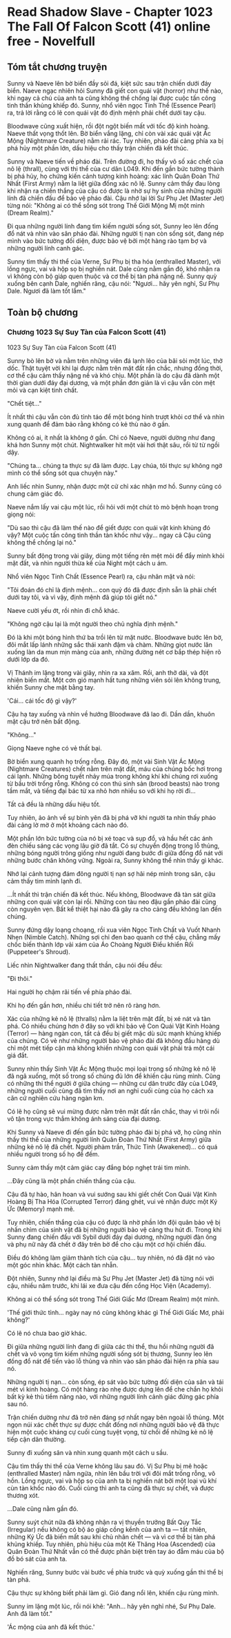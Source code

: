 # Read Shadow Slave - Chapter 1023 The Fall Of Falcon Scott (41) online free - Novelfull

## Tóm tắt chương truyện

Sunny và Naeve lên bờ biển đầy sỏi đá, kiệt sức sau trận chiến dưới đáy biển. Naeve ngạc nhiên hỏi Sunny đã giết con quái vật (horror) như thế nào, khi ngay cả chú của anh ta cũng không thể chống lại được cuộc tấn công tinh thần khủng khiếp đó. Sunny, nhổ viên ngọc Tinh Thể (Essence Pearl) ra, trả lời rằng có lẽ con quái vật đó định mệnh phải chết dưới tay cậu.

Bloodwave cũng xuất hiện, rồi đột ngột biến mất với tốc độ kinh hoàng. Naeve thất vọng thốt lên. Bờ biển vắng lặng, chỉ còn vài xác quái vật Ác Mộng (Nightmare Creature) nằm rải rác. Tuy nhiên, pháo đài cảng phía xa bị phá hủy một phần lớn, dấu hiệu cho thấy trận chiến đã kết thúc.

Sunny và Naeve tiến về pháo đài. Trên đường đi, họ thấy vô số xác chết của nô lệ (thrall), cùng với thi thể của cư dân L049. Khi đến gần bức tường thành bị phá hủy, họ chứng kiến cảnh tượng kinh hoàng: xác lính Quân Đoàn Thứ Nhất (First Army) nằm la liệt giữa đống xác nô lệ. Sunny cảm thấy đau lòng khi nhận ra chiến thắng của cậu có được là nhờ sự hy sinh của những người lính đã chiến đấu để bảo vệ pháo đài. Cậu nhớ lại lời Sư Phụ Jet (Master Jet) từng nói: "Không ai có thể sống sót trong Thế Giới Mộng Mị một mình (Dream Realm)."

Đi qua những người lính đang tìm kiếm người sống sót, Sunny leo lên đống đổ nát và nhìn vào sân pháo đài. Những người tị nạn còn sống sót, đang nép mình vào bức tường đối diện, được bảo vệ bởi một hàng rào tạm bợ và những người lính canh gác.

Sunny tìm thấy thi thể của Verne, Sư Phụ bị tha hóa (enthralled Master), với lồng ngực, vai và hộp sọ bị nghiền nát. Dale cũng nằm gần đó, khó nhận ra vì không còn bộ giáp quen thuộc và cơ thể bị tàn phá nặng nề. Sunny quỳ xuống bên cạnh Dale, nghiến răng, cậu nói: "Ngươi... hãy yên nghỉ, Sư Phụ Dale. Ngươi đã làm tốt lắm."

## Toàn bộ chương

### Chương 1023 Sự Suy Tàn của Falcon Scott (41)

1023 Sự Suy Tàn của Falcon Scott (41)

Sunny bò lên bờ và nằm trên những viên đá lạnh lẽo của bãi sỏi một lúc, thở dốc. Thật tuyệt vời khi lại được nằm trên mặt đất rắn chắc, nhưng đồng thời, cơ thể cậu cảm thấy nặng nề và khó chịu. Một phần là do cậu đã dành một thời gian dưới đáy đại dương, và một phần đơn giản là vì cậu vẫn còn mệt mỏi và cạn kiệt tinh chất.

"Chết tiệt..."

Ít nhất thì cậu vẫn còn đủ tỉnh táo để một bóng hình trượt khỏi cơ thể và nhìn xung quanh để đảm bảo rằng không có kẻ thù nào ở gần.

Không có ai, ít nhất là không ở gần. Chỉ có Naeve, người dường như đang khá hơn Sunny một chút. Nightwalker hít một vài hơi thật sâu, rồi từ từ ngồi dậy.

"Chúng ta... chúng ta thực sự đã làm được. Lạy chúa, tôi thực sự không ngờ mình có thể sống sót qua chuyện này."

Anh liếc nhìn Sunny, nhận được một cử chỉ xác nhận mơ hồ. Sunny cũng có chung cảm giác đó.

Naeve nắm lấy vai cậu một lúc, rồi hỏi với một chút tò mò bệnh hoạn trong giọng nói:

"Dù sao thì cậu đã làm thế nào để giết được con quái vật kinh khủng đó vậy? Một cuộc tấn công tinh thần tàn khốc như vậy... ngay cả Cậu cũng không thể chống lại nó."

Sunny bất động trong vài giây, dùng một tiếng rên mệt mỏi để đẩy mình khỏi mặt đất, và nhìn người thừa kế của Night một cách u ám.

Nhổ viên Ngọc Tinh Chất (Essence Pearl) ra, cậu nhăn mặt và nói:

"Tôi đoán đó chỉ là định mệnh... con quỷ đó đã được định sẵn là phải chết dưới tay tôi, và vì vậy, định mệnh đã giúp tôi giết nó."

Naeve cười yếu ớt, rồi nhìn đi chỗ khác.

"Không ngờ cậu lại là một người theo chủ nghĩa định mệnh."

Đó là khi một bóng hình thứ ba trồi lên từ mặt nước. Bloodwave bước lên bờ, đôi mắt lấp lánh những sắc thái xanh đậm và chàm. Những giọt nước lăn xuống làn da mun mịn màng của anh, những đường nét cơ bắp thép hiện rõ dưới lớp da đó.

Vị Thánh im lặng trong vài giây, nhìn ra xa xăm. Rồi, anh thở dài, và đột nhiên biến mất. Một cơn gió mạnh hất tung những viên sỏi lên không trung, khiến Sunny che mặt bằng tay.

'Cái... cái tốc độ gì vậy?'

Cậu hạ tay xuống và nhìn về hướng Bloodwave đã lao đi. Dần dần, khuôn mặt cậu trở nên bất động.

"Không..."

Giọng Naeve nghe có vẻ thất bại.

Bờ biển xung quanh họ trống rỗng. Đây đó, một vài Sinh Vật Ác Mộng (Nightmare Creatures) chết nằm trên mặt đất, máu của chúng bốc hơi trong cái lạnh. Những bông tuyết nhảy múa trong không khí khi chúng rơi xuống từ bầu trời trống rỗng. Không có con thú sinh sản (brood beasts) nào trong tầm mắt, và tiếng đại bác từ xa nhỏ hơn nhiều so với khi họ rời đi...

Tất cả đều là những dấu hiệu tốt.

Tuy nhiên, ảo ảnh về sự bình yên đã bị phá vỡ khi người ta nhìn thấy pháo đài cảng lờ mờ ở một khoảng cách nào đó.

Một phần lớn bức tường của nó bị xé toạc và sụp đổ, và hầu hết các ánh đèn chiếu sáng các vọng lâu giờ đã tắt. Có sự chuyển động trong lỗ thủng, những bóng người trông giống như người đang bước đi giữa đống đổ nát với những bước chân không vững. Ngoài ra, Sunny không thể nhìn thấy gì khác.

Nhớ lại cảnh tượng đám đông người tị nạn sợ hãi nép mình trong sân, cậu cảm thấy tim mình lạnh đi.

...Ít nhất thì trận chiến đã kết thúc. Nếu không, Bloodwave đã tàn sát giữa những con quái vật còn lại rồi. Những con tàu neo đậu gần pháo đài cũng còn nguyên vẹn. Bất kể thiệt hại nào đã gây ra cho cảng đều không lan đến chúng.

Sunny đứng dậy loạng choạng, rồi xua viên Ngọc Tinh Chất và Vuốt Nhanh Nhẹn (Nimble Catch). Những sợi chỉ đen bao quanh cơ thể cậu, chẳng mấy chốc biến thành lớp vải xám của Áo Choàng Người Điều khiển Rối (Puppeteer's Shroud).

Liếc nhìn Nightwalker đang thất thần, cậu nói đều đều:

"Đi thôi."

Hai người họ chậm rãi tiến về phía pháo đài.

Khi họ đến gần hơn, nhiều chi tiết trở nên rõ ràng hơn.

Xác của những kẻ nô lệ (thralls) nằm la liệt trên mặt đất, bị xé nát và tàn phá. Có nhiều chúng hơn ở đây so với khi bảo vệ Con Quái Vật Kinh Hoàng (Terror) — hàng ngàn con, tất cả đều bị giết mặc dù sức mạnh khủng khiếp của chúng. Có vẻ như những người bảo vệ pháo đài đã không đầu hàng dù chỉ một mét tiếp cận mà không khiến những con quái vật phải trả một cái giá đắt.

Sunny nhìn thấy Sinh Vật Ác Mộng thuộc mọi loại trong số những kẻ nô lệ đã ngã xuống, một số trong số chúng đủ lớn để khiến cậu rùng mình. Cũng có những thi thể người ở giữa chúng — những cư dân trước đây của L049, những người cuối cùng đã tìm thấy nơi an nghỉ cuối cùng của họ cách xa căn cứ nghiên cứu hàng ngàn km.

Có lẽ họ cũng sẽ vui mừng được nằm trên mặt đất rắn chắc, thay vì trôi nổi vô tận trong vực thẳm không ánh sáng của đại dương.

Khi Sunny và Naeve đi đến gần bức tường pháo đài bị phá vỡ, họ cũng nhìn thấy thi thể của những người lính Quân Đoàn Thứ Nhất (First Army) giữa những kẻ nô lệ đã chết. Người phàm trần, Thức Tỉnh (Awakened)... có quá nhiều người trong số họ để đếm.

Sunny cảm thấy một cảm giác cay đắng bóp nghẹt trái tim mình.

...Đây cũng là một phần chiến thắng của cậu.

Cậu đã tự hào, hân hoan và vui sướng sau khi giết chết Con Quái Vật Kinh Hoàng Bị Tha Hóa (Corrupted Terror) đáng ghét, vui vẻ nhận được một Ký Ức (Memory) mạnh mẽ.

Tuy nhiên, chiến thắng của cậu có được là nhờ phần lớn đội quân bảo vệ bị nhấn chìm của sinh vật đã bị những người bảo vệ cảng thu hút đi. Trong khi Sunny đang chiến đấu với Sybil dưới đáy đại dương, những người đàn ông và phụ nữ này đã chết ở đây trên bờ để cho cậu một cơ hội chiến đấu.

Điều đó không làm giảm thành tích của cậu... tuy nhiên, nó đã đặt nó vào một góc nhìn khác. Một cách tàn nhẫn.

Đột nhiên, Sunny nhớ lại điều mà Sư Phụ Jet (Master Jet) đã từng nói với cậu, nhiều năm trước, khi lái xe đưa cậu đến cổng Học Viện (Academy).

Không ai có thể sống sót trong Thế Giới Giấc Mơ (Dream Realm) một mình.

'Thế giới thức tỉnh... ngày nay nó cũng không khác gì Thế Giới Giấc Mơ, phải không?'

Có lẽ nó chưa bao giờ khác.

Đi giữa những người lính đang đi giữa các thi thể, thu hồi những người đã chết và vô vọng tìm kiếm những người sống sót bị thương, Sunny leo lên đống đổ nát để tiến vào lỗ thủng và nhìn vào sân pháo đài hiện ra phía sau nó.

Những người tị nạn... còn sống, ép sát vào bức tường đối diện của sân và tái mét vì kinh hoàng. Có một hàng rào nhẹ được dựng lên để che chắn họ khỏi bất kỳ kẻ thù tiềm năng nào, với những người lính cảnh giác đứng gác phía sau nó.

Trận chiến dường như đã trở nên đáng sợ nhất ngay bên ngoài lỗ thủng. Một ngọn núi xác chết thực sự được chất đống nơi những người bảo vệ đã thực hiện một cuộc kháng cự cuối cùng tuyệt vọng, từ chối để những kẻ nô lệ tiếp cận dân thường.

Sunny đi xuống sân và nhìn xung quanh một cách u sầu.

Cậu tìm thấy thi thể của Verne không lâu sau đó. Vị Sư Phụ bị mê hoặc (enthralled Master) nằm ngửa, nhìn lên bầu trời với đôi mắt trống rỗng, vô hồn. Lồng ngực, vai và hộp sọ của anh ta bị nghiền nát bởi một loại vũ khí cùn tàn khốc nào đó. Cuối cùng thì anh ta cũng đã thực sự chết, và được thương xót.

...Dale cũng nằm gần đó.

Sunny suýt chút nữa đã không nhận ra vị thuyền trưởng Bất Quy Tắc (Irregular) nếu không có bộ áo giáp cồng kềnh của anh ta — tất nhiên, những Ký Ức đã biến mất sau khi chủ nhân chết — và vì cơ thể bị tàn phá khủng khiếp. Tuy nhiên, phù hiệu của một Kẻ Thăng Hoa (Ascended) của Quân Đoàn Thứ Nhất vẫn có thể được phân biệt trên tay áo đẫm máu của bộ đồ bó sát của anh ta.

Nghiến răng, Sunny bước vài bước về phía trước và quỳ xuống gần thi thể bị tàn phá.

Cậu thực sự không biết phải làm gì. Gió đang nổi lên, khiến cậu rùng mình.

Sunny im lặng một lúc, rồi nói khẽ: "Anh... hãy yên nghỉ nhé, Sư Phụ Dale. Anh đã làm tốt."

'Ác mộng của anh đã kết thúc.'